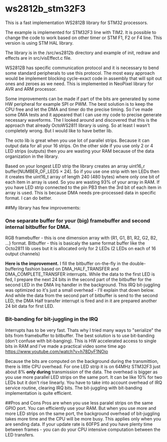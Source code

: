 # ws2812b_stm32F3
This is a fast implementation WS2812B library for STM32 processors.

The example is implemented for STM32F3 line with TIM2. It is possible to change the code to work based on other timer or STM F1, F2 or F4 line. This version is using STM HAL library.

The library is in the /src/ws2812b directory and example of init, redraw and effects are in src/visEffect.c file.

WS2812B has specific communication protocol and it is necessary to bend some standard peripherals to use this protocol. The most easy approach would be implement blocking cycle-exact code in assembly that will spit out ones and zeroes as we need. This is implemented in NeoPixel library for AVR and ARM processor.

Some improvements can be made if part of the bits are generated by some HW peripheral for example SPI or PWM. The best solution is to keep the CPU free and let the DMA and timer do the precise timing. So I've made some DMA tests and it appeared that I can use my code to precise generate necessary waveforms. The I looked around and discovered that this is the approach that already OctoWS2811 library is using. So at least I wasn't completely wrong. But I would like to have better lib.

The octo lib is great when you use lot of parallel strips. Because it can output data for all your 16 strips. On the other side if you use only 2 or 4 LED strips (outputs) then you are wasting your RAM because of the data organization in the library.

Based on your longest LED strip the library creates an array uint16_r buffer[NUMBER_OF_LEDS × 24]. So if you use one strip with ten LEDs then it creates the uint16_t array of length 240 (480 bytes) where only one bit of each item in array is used. So you are wasting 93% of your array in RAM. If you have LED strip connected to the pin PB3 then the 3rd bit of each item in array is used. This is because DMA needs pre-processed data in specific format. I can do better.

##My library has few improvements:

### One separate buffer for your (big) framebuffer and second internal bitbuffer for DMA.
RGB framebuffer - this is one dimension array with {R1, G1, B1, R2, G2, B2, ...} format.
Bitbuffer - this is basicaly the same format buffer like the Octo2811 lib uses but it is allocated only for 2 LEDs (2 LEDs on each of 16 output channels)

**Here is the improvement.** I fill the bitbuffer on-the-fly in the double-buffering fashion based on DMA_HALF_TRANSFER and DMA_COMPLETE_TRANSFER interrupts. While the data to the first LED is fed, I prepare the next 24 bits in the second part of the bitbuffer for the second LED in the DMA Irq handler in the background. This IRQ bit-juggling was optimized so it's just a small overhead - I'll explain that down below. And while the data from the second part of bitbuffer is send to the second LED, the DMA Half transfer interrupt is fired and in it are prepared another 24 bit data for first LED.

### Bit-banding for bit-juggling in the IRQ
Interrupts has to be very fast. Thats why I tried many ways to "serialize" the bits from framebuffer to bitbuffer. The best solution is to use bit-banding (don't confuse with bit-banging). This is HW accelerated access to single bits in RAM and I've made a practical video some time ago https://www.youtube.com/watch?v=h78DyF1NOio

Because the bits are computed on the background during the transmittion, there is little CPU overhead. For one LED strip it is on 64MHz STM32F3 just about 8% **only during** transmission of the data. The overhead is bigger as you use more parallel LED strips on the same port. It can be like 10% for two LEDs but it don't rise linearly. You have to take into account overhead of IRQ service routine, clearing IRQ bits. The bit-juggling with bit-banding implementation is quite efficient.


##Pros and Cons
Pros are when you use less paralel strips on the same GPIO port. You can efficiently use your RAM. But when you use more and more LED strips on the same port, the background overhead of bit-juggling takes more time and the CPU will be more busy. This applies only when you are sending data. If your update rate is 60FPS and you have plenty time between frames - you can do your CPU intensive computation between the LED transfers.

